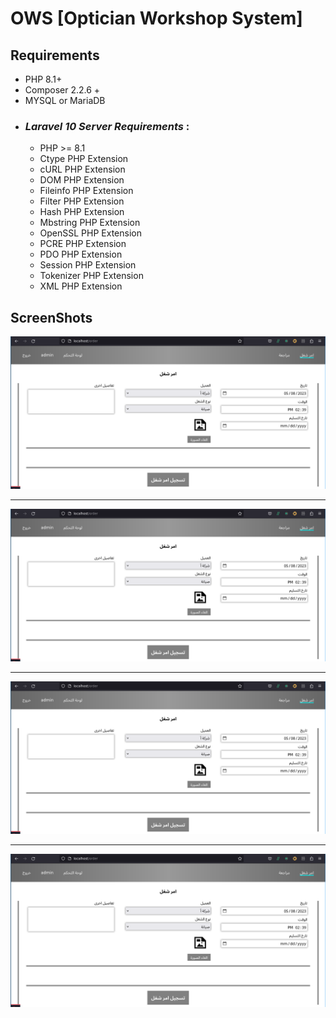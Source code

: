 # OWS [Optician Workshop System]

## Requirements 
- PHP 8.1+ 
- Composer 2.2.6 + 
- MYSQL or MariaDB 
- ### *Laravel 10 Server Requirements* : 
    - PHP >= 8.1
    - Ctype PHP Extension
    - cURL PHP Extension
    - DOM PHP Extension
    - Fileinfo PHP Extension
    - Filter PHP Extension
    - Hash PHP Extension
    - Mbstring PHP Extension
    - OpenSSL PHP Extension
    - PCRE PHP Extension
    - PDO PHP Extension
    - Session PHP Extension
    - Tokenizer PHP Extension
    - XML PHP Extension

## ScreenShots

![image](https://raw.githubusercontent.com/khaledfathi/Opticians/main/github_media/1.png)

---

![image](https://raw.githubusercontent.com/khaledfathi/Opticians/main/github_media/1.png)

---

![image](https://raw.githubusercontent.com/khaledfathi/Opticians/main/github_media/1.png)

---

![image](https://raw.githubusercontent.com/khaledfathi/Opticians/main/github_media/1.png)

